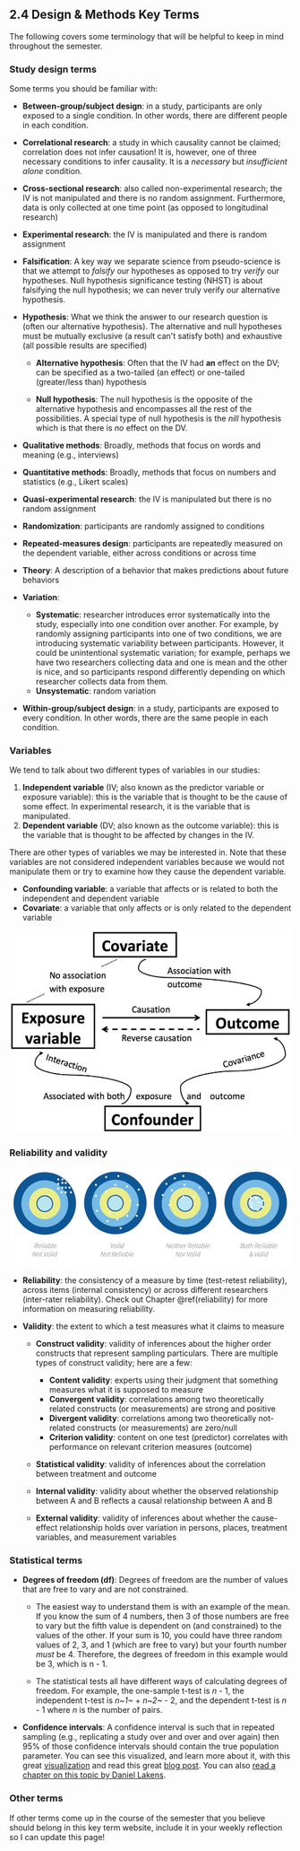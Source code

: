## 2.4 Design & Methods Key Terms



The following covers some terminology that will be helpful to keep in mind throughout the semester.

### Study design terms

Some terms you should be familiar with:

-   **Between-group/subject design**: in a study, participants are only exposed to a single condition. In other words, there are different people in each condition.

-   **Correlational research**: a study in which causality cannot be claimed; correlation does not infer causation! It is, however, one of three necessary conditions to infer causality. It is a *necessary* but *insufficient alone* condition.

-   **Cross-sectional research**: also called non-experimental research; the IV is not manipulated and there is no random assignment. Furthermore, data is only collected at one time point (as opposed to longitudinal research)

-   **Experimental research**: the IV is manipulated and there is random assignment

-   **Falsification**: A key way we separate science from pseudo-science is that we attempt to *falsify* our hypotheses as opposed to try *verify* our hypotheses. Null hypothesis significance testing (NHST) is about falsifying the null hypothesis; we can never truly verify our alternative hypothesis.

-   **Hypothesis**: What we think the answer to our research question is (often our alternative hypothesis). The alternative and null hypotheses must be mutually exclusive (a result can't satisfy both) and exhaustive (all possible results are specified)

    -   **Alternative hypothesis**: Often that the IV had **an** effect on the DV; can be specified as a two-tailed (an effect) or one-tailed (greater/less than) hypothesis

    -   **Null hypothesis**: The null hypothesis is the opposite of the alternative hypothesis and encompasses all the rest of the possibilities. A special type of null hypothesis is the *nill* hypothesis which is that there is *no* effect on the DV.

-   **Qualitative methods**: Broadly, methods that focus on words and meaning (e.g., interviews)

-   **Quantitative methods**: Broadly, methods that focus on numbers and statistics (e.g., Likert scales)

-   **Quasi-experimental research**: the IV is manipulated but there is no random assignment

-   **Randomization**: participants are randomly assigned to conditions

-   **Repeated-measures design**: participants are repeatedly measured on the dependent variable, either across conditions or across time

-   **Theory**: A description of a behavior that makes predictions about future behaviors

-   **Variation**:

    -   **Systematic**: researcher introduces error systematically into the study, especially into one condition over another. For example, by randomly assigning participants into one of two conditions, we are introducing systematic variability between participants. However, it could be unintentional systematic variation; for example, perhaps we have two researchers collecting data and one is mean and the other is nice, and so participants respond differently depending on which researcher collects data from them.
    -   **Unsystematic**: random variation

-   **Within-group/subject design**: in a study, participants are exposed to every condition. In other words, there are the same people in each condition.

### Variables

We tend to talk about two different types of variables in our studies:

1.  **Independent variable** (IV; also known as the predictor variable or exposure variable): this is the variable that is thought to be the cause of some effect. In experimental research, it is the variable that is manipulated. 
2.  **Dependent variable** (DV; also known as the outcome variable): this is the variable that is thought to be affected by changes in the IV.

There are other types of variables we may be interested in. Note that these variables are not considered independent variables because we would not manipulate them or try to examine how they cause the dependent variable.

-   **Confounding variable**: a variable that affects or is related to both the independent and dependent variable
-   **Covariate**: a variable that only affects or is only related to the dependent variable

[![Wilson & Wilson (2016)](images/02-stats-foundations/Possible-relationships-of-a-covariate-and-a-confounder-to-an-exposure-variable-and-an.png)](https://www.researchgate.net/publication/299415540_Confounding_and_causation_in_the_epidemiology_of_lead)

### Reliability and validity

![](images/01-intro/reliability-validity.jpg)

-   **Reliability**: the consistency of a measure by time (test-retest reliability), across items (internal consistency) or across different researchers (inter-rater reliability). Check out Chapter \@ref(reliability) for more information on measuring reliability.

-   **Validity**: the extent to which a test measures what it claims to measure

    -   **Construct validity**: validity of inferences about the higher order constructs that represent sampling particulars. There are multiple types of construct validity; here are a few:

        -   **Content validity**: experts using their judgment that something measures what it is supposed to measure
        -   **Convergent validity**: correlations among two theoretically related constructs (or measurements) are strong and positive
        -   **Divergent validity**: correlations among two theoretically not-related constructs (or measurements) are zero/null
        -   **Criterion validity**: content on one test (predictor) correlates with performance on relevant criterion measures (outcome)

    -   **Statistical validity**: validity of inferences about the correlation between treatment and outcome

    -   **Internal validity**: validity about whether the observed relationship between A and B reflects a causal relationship between A and B

    -   **External validity**: validity of inferences about whether the cause-effect relationship holds over variation in persons, places, treatment variables, and measurement variables

### Statistical terms

-   **Degrees of freedom (df)**: Degrees of freedom are the number of values that are free to vary and are not constrained.

    -   The easiest way to understand them is with an example of the mean. If you know the sum of 4 numbers, then 3 of those numbers are free to vary but the fifth value is dependent on (and constrained) to the values of the other. If your sum is 10, you could have three random values of 2, 3, and 1 (which are free to vary) but your fourth number *must* be 4. Therefore, the degrees of freedom in this example would be 3, which is n - 1.

    -   The statistical tests all have different ways of calculating degrees of freedom. For example, the one-sample t-test is *n* - 1, the independent t-test is *n~1~* + *n~2~* - 2, and the dependent t-test is *n* - 1 where *n* is the number of pairs.

-   **Confidence intervals**: A confidence interval is such that in repeated sampling (e.g., replicating a study over and over and over again) then 95% of those confidence intervals should contain the true population parameter. You can see this visualized, and learn more about it, with this great [visualization](https://rpsychologist.com/d3/ci/) and read this great [blog post](http://daniellakens.blogspot.com/2016/03/the-difference-between-confidence.html). You can also [read a chapter on this topic by Daniel Lakens](https://lakens.github.io/statistical_inferences/confint.html).

### Other terms

If other terms come up in the course of the semester that you believe should belong in this key term website, include it in your weekly reflection so I can update this page!
